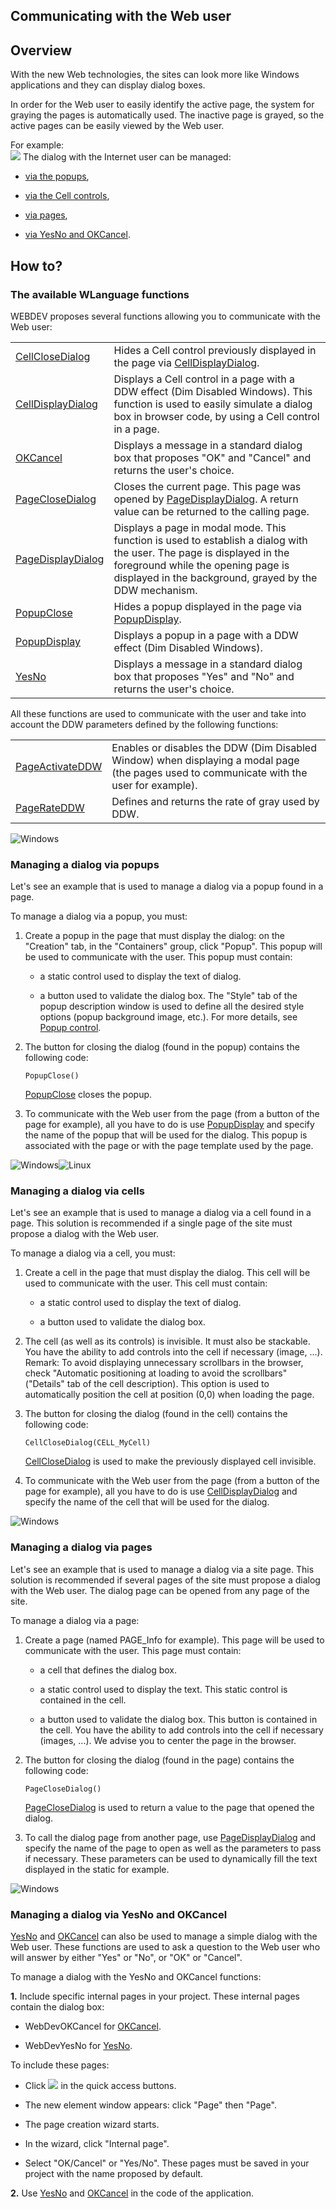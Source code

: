 


## Communicating with the Web user
			



<a name="NOTE1"></a>
<a name="NOTE1_1"></a>


## Overview
<a name="overview_ELTTEXTE000258"></a>
With the new Web technologies, the sites can look more like Windows applications and they can display dialog boxes.

In order for the Web user to easily identify the active page, the system for graying the pages is automatically used. The inactive page is grayed, so the active pages can be easily viewed by the Web user.

For example:<br>![](https://doc.pcsoft.fr/en-US/images/image.awp?langid=3&name=GFI_WebDEv.gif)
The dialog with the Internet user can be managed: 

- [via the popups](#NOTE2_2),

- [via the Cell controls](#NOTE2_3),

- [via pages](#NOTE2_4),

- [via YesNo and OKCancel](#NOTE2_5).




<a name="NOTE2"></a>
<a name="NOTE2_1"></a>


## How to?
<a name="how_ELTTEXTE000282"></a>


### The available WLanguage functions
<a name="the_available_wlanguage_functions_ELTPARAGRAPHE000039"></a>WEBDEV proposes several functions allowing you to communicate with the Web user:



|   |   |
| --- | --- |
| [CellCloseDialog](../WDLang2/1000017140.md) | Hides a Cell control previously displayed in the page via [CellDisplayDialog](../WDLang2/1000017139.md). |
| [CellDisplayDialog](../WDLang2/1000017139.md) | Displays a Cell control  in a page with a DDW effect (Dim Disabled Windows). This function is used to easily simulate a dialog box in browser code, by using a Cell control in a page. |
| [OKCancel](../WDLang1/3021004.md) | Displays a message in a standard dialog box that proposes "OK" and "Cancel" and returns the user's choice. |
| [PageCloseDialog](../WDLang2/1000017166.md) | Closes the current page. This page was opened by [PageDisplayDialog](../WDLang2/1000017124.md). A return value can be returned to the calling page. |
| [PageDisplayDialog](../WDLang2/1000017124.md) | Displays a page in modal mode. This function is used to establish a dialog with the user. The page is displayed in the foreground while the opening page is displayed in the background, grayed by the DDW mechanism. |
| [PopupClose](../WDLang2/1000019789.md) | Hides a popup displayed in the page via [PopupDisplay](../WDLang2/1000019788.md). |
| [PopupDisplay](../WDLang2/1000019788.md) | Displays a popup in a page with a DDW effect (Dim Disabled Windows). |
| [YesNo](../WDLang1/3021005.md) | Displays a message in a standard dialog box that proposes "Yes" and "No" and returns the user's choice. |





All these functions are used to communicate with the user and take into account the DDW parameters defined by the following functions:


|   |   |
| --- | --- |
| [PageActivateDDW](../WDLang2/1000017087.md) | Enables or disables the DDW (Dim Disabled Window) when displaying a modal page (the pages used to communicate with the user for example). |
| [PageRateDDW](../WDLang2/1000017086.md) | Defines and returns the rate of gray used by DDW. |


<a name="NOTE2_2"></a>
![Windows](https://doc.pcsoft.fr/ext/images/us/WINDOWS.png) 

### Managing a dialog via popups
<a name="managing_dialog_via_popups_ELTPARAGRAPHE000064"></a>

Let's see an example that is used to manage a dialog via a popup found in a page.

To manage a dialog via a popup, you must: 

1. Create a popup in the page that must display the dialog: on the "Creation" tab, in the "Containers" group, click "Popup". This popup will be used to communicate with the user. This popup must contain:

	- a static control used to display the text of dialog.

	- a button used to validate the dialog box.
			The "Style" tab of the popup description window is used to define all the desired style options (popup background image, etc.). For more details, see [Popup control](../WDChamp/1000022001.md). 




2. The button for closing the dialog (found in the popup) contains the following code:
	
	```wl
	PopupClose()
	```

	[PopupClose](../WDLang2/1000019789.md) closes the popup.

3. To communicate with the Web user from the page (from a button of the page for example), all you have to do is use [PopupDisplay](../WDLang2/1000019788.md) and specify the name of the popup that will be used for the dialog. This popup is associated with the page or with the page template used by the page.



<a name="NOTE2_3"></a>
![Windows](https://doc.pcsoft.fr/ext/images/us/WINDOWS.png)![Linux](https://doc.pcsoft.fr/ext/images/us/LX.png) 

### Managing a dialog via cells
<a name="managing_dialog_via_cells_ELTPARAGRAPHE000108"></a>

Let's see an example that is used to manage a dialog via a cell found in a page. This solution is recommended if a single page of the site must propose a dialog with the Web user.

To manage a dialog via a cell, you must:

1. Create a cell in the page that must display the dialog. This cell will be used to communicate with the user. This cell must contain:

	- a static control used to display the text of dialog.

	- a button used to validate the dialog box.




2. The cell (as well as its controls) is invisible. It must also be stackable.
	You have the ability to add controls into the cell if necessary (image, ...).
	Remark: To avoid displaying unnecessary scrollbars in the browser, check "Automatic positioning at loading to avoid the scrollbars" ("Details" tab of the cell description). This option is used to automatically position the cell at position (0,0) when loading the page.

3. The button for closing the dialog (found in the cell) contains the following code:
	
	```wl
	CellCloseDialog(CELL_MyCell)
	```

	[CellCloseDialog](../WDLang2/1000017140.md) is used to make the previously displayed cell invisible.
	

4. To communicate with the Web user from the page (from a button of the page for example), all you have to do is use [CellDisplayDialog](../WDLang2/1000017139.md) and specify the name of the cell that will be used for the dialog.



<a name="NOTE2_4"></a>
![Windows](https://doc.pcsoft.fr/ext/images/us/WINDOWS.png) 

### Managing a dialog via pages
<a name="managing_dialog_via_pages_ELTPARAGRAPHE000141"></a>

Let's see an example that is used to manage a dialog via a site page. This solution is recommended if several pages of the site must propose a dialog with the Web user. The dialog page can be opened from any page of the site.

To manage a dialog via a page: 

1. Create a page (named PAGE_Info for example). This page will be used to communicate with the user. This page must contain:

	- a cell that defines the dialog box.

	- a static control used to display the text. This static control is contained in the cell.

	- a button used to validate the dialog box. This button is contained in the cell.
			You have the ability to add controls into the cell if necessary (images, ...).
			We advise you to center the page in the browser.




2. The button for closing the dialog (found in the page) contains the following code: 
	
	```wl
	PageCloseDialog()
	```

	[PageCloseDialog](../WDLang2/1000017166.md) is used to return a value to the page that opened the dialog.
	

3. To call the dialog page from another page, use [PageDisplayDialog](../WDLang2/1000017124.md) and specify the name of the page to open as well as the parameters to pass if necessary. These parameters can be used to dynamically fill the text displayed in the static for example.



<a name="NOTE2_5"></a>
![Windows](https://doc.pcsoft.fr/ext/images/us/WINDOWS.png) 

### Managing a dialog via YesNo and OKCancel
<a name="managing_dialog_via_yesno_and_okcancel_ELTPARAGRAPHE000174"></a>

[YesNo](../WDLang1/3021005.md) and [OKCancel](../WDLang1/3021004.md) can also be used to manage a simple dialog with the Web user. These functions are used to ask a question to the Web user who will answer by either "Yes" or "No", or "OK" or "Cancel".

To manage a dialog with the YesNo and OKCancel functions:

**1.** Include specific internal pages in your project. These internal pages contain the dialog box:

- WebDevOKCancel for [OKCancel](../WDLang1/3021004.md).

- WebDevYesNo for [YesNo](../WDLang1/3021005.md).


To include these pages: 

- Click ![](https://doc.pcsoft.fr/en-US/images/image.awp?langid=3&name=ico_nouveau.gif) in the quick access buttons. 

- The new element window appears: click "Page" then "Page".

- The page creation wizard starts. 

- In the wizard, click "Internal page". 

- Select "OK/Cancel" or "Yes/No". These pages must be saved in your project with the name proposed by default.


**2.** Use [YesNo](../WDLang1/3021005.md) and [OKCancel](../WDLang1/3021004.md) in the code of the application.


